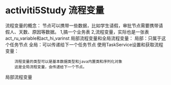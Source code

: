 # activiti5Study 流程变量
   流程变量的概念：
        节点可以携带一些数据，比如学生请假，审批节点需要携带请假人、天数、原因等数据。
            1,搞一个业务表
            2,流程变量，实际也是一张表act_ru_variable和act_hi_varinst
        局部流程变量和全局流程变量：
            局部：只属于这个任务节点
            全局：可以传递给下一个任务节点
   使用TaskService设置和获取流程变量：
         
        流程变量的类型可以是基本数据类型和java内置类和序列化对象
        这是全局流程变量，会传递给下一个节点。
        
   局部流程变量
        